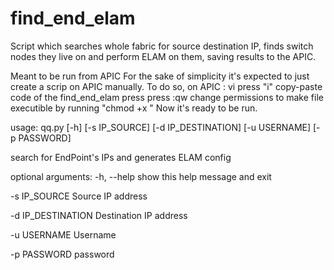 # find_end_elam
Script which searches whole fabric for source destination IP, finds switch nodes they live on and perform ELAM on them,
saving results to the APIC.


Meant to be run from APIC
For the sake of simplicity it's expected to just create a scrip on APIC manually.
To do so, on APIC :
vi <FILENAME>
press "i"
copy-paste code of the find_end_elam
press <ESC>
press :qw
change permissions to make file executible by running "chmod +x <FILENAME>"
Now it's ready to be run.

usage: qq.py [-h] [-s IP_SOURCE] [-d IP_DESTINATION] [-u USERNAME]
[-p PASSWORD]

search for EndPoint's IPs and generates ELAM config

optional arguments:
  -h, --help         show this help message and exit
  
  -s IP_SOURCE       Source IP address
  
  -d IP_DESTINATION  Destination IP address
  
  -u USERNAME        Username
  
  -p PASSWORD        password
  
